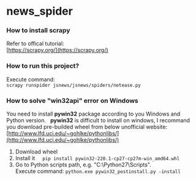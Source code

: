 # news_spider


### How to install scrapy
  Refer to offical tutorial:  
  [https://scrapy.org/](https://scrapy.org/)  
  
### How to run this project?
  Execute command:  
  `scrapy runspider jsnews/jsnews/spiders/netease.py`

### How to solve "win32api" error on Windows
You need to install **pywin32** package according to you Windows and Python version.  
**pywin32** is difficult to install on windows, I recommand you download pre-builded wheel from below unofficial website:  
[http://www.lfd.uci.edu/~gohlke/pythonlibs/](http://www.lfd.uci.edu/~gohlke/pythonlibs/)  
1. Download wheel 
2. Install it  
   `pip install pywin32‑220.1‑cp27‑cp27m‑win_amd64.whl`  
3. Go to Python scripts path, e.g. "C:\Python27\Scripts".  
   Execute command: `python.exe pywin32_postinstall.py -install`  
